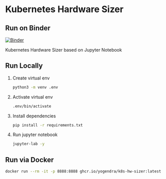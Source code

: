 # Kubernetes Hardware Sizer

## Run on Binder

[![Binder](https://mybinder.org/badge_logo.svg)](https://mybinder.org/v2/gh/yogendra/kubernetes-hardware-sizer/main?filepath=src%2Fnotebook.ipynb)

Kubernetes Hardware Sizer based on Jupyter Notebook

## Run Locally

1. Create virtual env

    ```bash
    python3 -m venv .env
    ```

1. Activate virtual env

    ```bash
    .env/bin/activate
    ```

1. Install dependencies

    ```bash
    pip install -r requirements.txt
    ```

1. Run jupyter notebook

    ```bash
    jupyter-lab -y
    ```

## Run via Docker

```bash
docker run --rm -it -p 8888:8888 ghcr.io/yogendra/k8s-hw-sizer:latest
```



```bash

```

